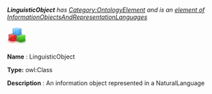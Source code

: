 ___LinguisticObject__ 
 has
 [Category:OntologyElement](../../Category/OntologyElement "Category:OntologyElement") 
 and is an
 [element of](../../Property/ElementOf "Property:ElementOf") 
[InformationObjectsAndRepresentationLanguages](../../Submissions/InformationObjectsAndRepresentationLanguages "Submissions:InformationObjectsAndRepresentationLanguages")_




  





[![Class](../images/thumb/2/27/Class.gif/45px-Class.gif)](../../Image/Class.gif "Class")


__Name__ 
 : LinguisticObject
 



__Type:__ 
 owl:Class
 



__Description__ 
 : An information object represented in a NaturalLanguage